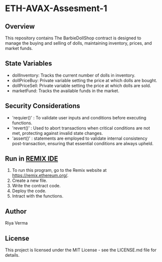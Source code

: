 # ETH-AVAX-Assesment-1
## Overview
This repository contains The BarbieDollShop contract is designed to manage the buying and selling of dolls, maintaining inventory, prices, and market funds.

## State Variables
* dollInventory: Tracks the current number of dolls in inventory.
* dollPriceBuy: Private variable setting the price at which dolls are bought.
* dollPriceSell: Private variable setting the price at which dolls are sold.
* marketFund: Tracks the available funds in the market.

## Security Considerations
* 'requier()' : To validate user inputs and conditions before executing functions.
* 'revert()' : Used to abort transactions when critical conditions are not met, protecting against invalid state changes.
* 'assert()' : statements are employed to validate internal consistency post-transaction, ensuring that essential conditions are always upheld.
  
## Run in [REMIX IDE](https://remix.ethereum.org/)
1. To run this program, go to the Remix website at https://remix.ethereum.org/.
2. Create a new file.
3. Write the contract code.
4. Deploy the code.
5. Intract with the functions.

## Author
Riya Verma

## License
This project is licensed under the MIT License - see the LICENSE.md file for details.

